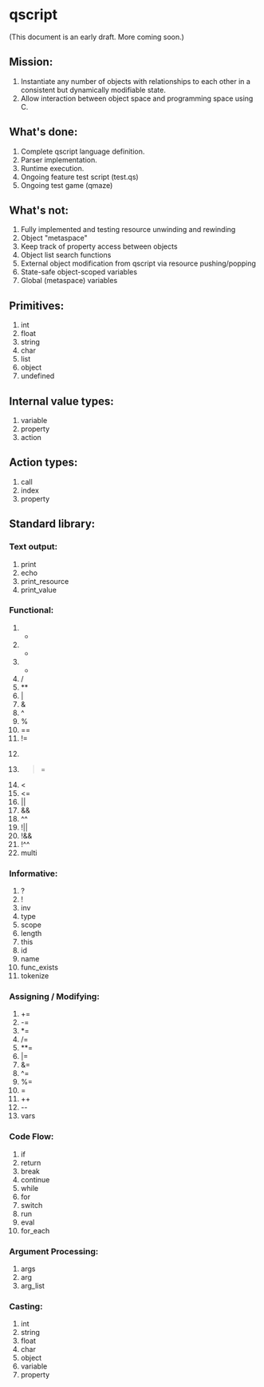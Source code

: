 # qscript

(This document is an early draft.  More coming soon.)

## Mission:

1. Instantiate any number of objects with relationships to each other in a consistent but dynamically modifiable state.
2. Allow interaction between object space and programming space using C.

## What's done:

1. Complete qscript language definition.
2. Parser implementation.
3. Runtime execution.
4. Ongoing feature test script (test.qs)
5. Ongoing test game (qmaze)

## What's not:

1. Fully implemented and testing resource unwinding and rewinding
2. Object "metaspace"
3. Keep track of property access between objects
4. Object list search functions
5. External object modification from qscript via resource pushing/popping
6. State-safe object-scoped variables
7. Global (metaspace) variables

## Primitives:

1. int
2. float
3. string
4. char
5. list
6. object
7. undefined

## Internal value types:

1. variable
2. property
3. action

## Action types:

1. call
2. index
3. property

## Standard library:

### Text output:

1. print
2. echo
3. print_resource
4. print_value

### Functional:

1. +
2. -
3. *
4. /
5. **
6. |
7. &
8. ^
9. %
10. ==
11. !=
12. >
13. >=
14. <
15. <=
16. ||
17. &&
18. ^^
19. !||
20. !&&
21. !^^
22. multi

### Informative:

1. ?
2. !
3. inv
4. type
5. scope
6. length
7. this
8. id
9. name
10. func_exists
11. tokenize

### Assigning / Modifying:

1. +=
2. -=
3. *=
4. /=
5. **=
6. |=
7. &=
8. ^=
9. %=
10. =
11. ++
12. --
13. vars

### Code Flow:

1. if
2. return
3. break
4. continue
5. while
6. for
7. switch
8. run
9. eval
10. for_each

### Argument Processing:

1. args
2. arg
3. arg_list

### Casting:

1. int
2. string
3. float
4. char
5. object
6. variable
7. property
